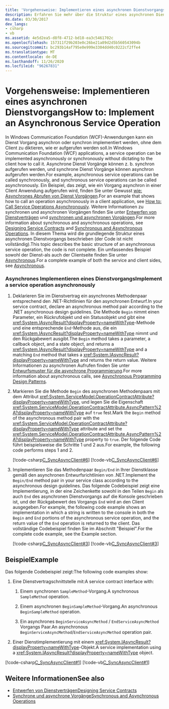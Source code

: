 ```yaml
---
title: 'Vorgehensweise: Implementieren eines asynchronen Dienstvorgangs'
description: Erfahren Sie mehr über die Struktur eines asynchronen Dienst Vorgangs in wfc. Ein Dienst Vorgang kann asynchron oder synchron implementiert werden.
ms.date: 03/30/2017
dev_langs:
- csharp
- vb
ms.assetid: 4e5d2ea5-d8f8-4712-bd18-ea3c5461702c
ms.openlocfilehash: 157311f29b203e0c26be21a89d2d5b560543094b
ms.sourcegitcommit: bc293b14af795e0e999e3304dd40c0222cf2ffe4
ms.translationtype: MT
ms.contentlocale: de-DE
ms.lasthandoff: 11/26/2020
ms.locfileid: "96267831"
---
```

# <a name="how-to-implement-an-asynchronous-service-operation"></a><span data-ttu-id="e5e0d-104">Vorgehensweise: Implementieren eines asynchronen Dienstvorgangs</span><span class="sxs-lookup"><span data-stu-id="e5e0d-104">How to: Implement an Asynchronous Service Operation</span></span>

<span data-ttu-id="e5e0d-105">In Windows Communication Foundation (WCF)-Anwendungen kann ein Dienst Vorgang asynchron oder synchron implementiert werden, ohne dem Client zu diktieren, wie er aufgerufen werden soll.</span><span class="sxs-lookup"><span data-stu-id="e5e0d-105">In Windows Communication Foundation (WCF) applications, a service operation can be implemented asynchronously or synchronously without dictating to the client how to call it.</span></span> <span data-ttu-id="e5e0d-106">Asynchrone Dienst Vorgänge können z. b. synchron aufgerufen werden, und synchrone Dienst Vorgänge können asynchron aufgerufen werden.</span><span class="sxs-lookup"><span data-stu-id="e5e0d-106">For example, asynchronous service operations can be called synchronously, and synchronous service operations can be called asynchronously.</span></span> <span data-ttu-id="e5e0d-107">Ein Beispiel, das zeigt, wie ein Vorgang asynchron in einer Client Anwendung aufgerufen wird, finden Sie unter Gewusst [wie: Asynchrones Abrufen von Dienst Vorgängen](./feature-details/how-to-call-wcf-service-operations-asynchronously.md).</span><span class="sxs-lookup"><span data-stu-id="e5e0d-107">For an example that shows how to call an operation asynchronously in a client application, see [How to: Call Service Operations Asynchronously](./feature-details/how-to-call-wcf-service-operations-asynchronously.md).</span></span> <span data-ttu-id="e5e0d-108">Weitere Informationen zu synchronen und asynchronen Vorgängen finden Sie unter [Entwerfen von Dienstverträgen](designing-service-contracts.md) und [synchronen und asynchronen Vorgängen](synchronous-and-asynchronous-operations.md).</span><span class="sxs-lookup"><span data-stu-id="e5e0d-108">For more information about synchronous and asynchronous operations, see [Designing Service Contracts](designing-service-contracts.md) and [Synchronous and Asynchronous Operations](synchronous-and-asynchronous-operations.md).</span></span> <span data-ttu-id="e5e0d-109">In diesem Thema wird die grundlegende Struktur eines asynchronen Dienstvorgangs beschrieben (der Code ist nicht vollständig).</span><span class="sxs-lookup"><span data-stu-id="e5e0d-109">This topic describes the basic structure of an asynchronous service operation, the code is not complete.</span></span> <span data-ttu-id="e5e0d-110">Ein umfassendes Beispiel sowohl der Dienst-als auch der Clientseite finden Sie unter [Asynchronous](/previous-versions/dotnet/netframework-4.0/ms751505(v=vs.100)).</span><span class="sxs-lookup"><span data-stu-id="e5e0d-110">For a complete example of both the service and client sides, see [Asynchronous](/previous-versions/dotnet/netframework-4.0/ms751505(v=vs.100)).</span></span>  
  
### <a name="implement-a-service-operation-asynchronously"></a><span data-ttu-id="e5e0d-111">Asynchrones Implementieren eines Dienstvorgangs</span><span class="sxs-lookup"><span data-stu-id="e5e0d-111">Implement a service operation asynchronously</span></span>  
  
1. <span data-ttu-id="e5e0d-112">Deklarieren Sie im Dienstvertrag ein asynchrones Methodenpaar entsprechend den .NET-Richtlinien für den asynchronen Entwurf.</span><span class="sxs-lookup"><span data-stu-id="e5e0d-112">In your service contract, declare an asynchronous method pair according to the .NET asynchronous design guidelines.</span></span> <span data-ttu-id="e5e0d-113">Die Methode `Begin` nimmt einen Parameter, ein Rückrufobjekt und ein Statusobjekt und gibt eine <xref:System.IAsyncResult?displayProperty=nameWithType>-Methode und eine entsprechende `End`-Methode aus, die ein <xref:System.IAsyncResult?displayProperty=nameWithType> nimmt und den Rückgabewert ausgibt.</span><span class="sxs-lookup"><span data-stu-id="e5e0d-113">The `Begin` method takes a parameter, a callback object, and a state object, and returns a <xref:System.IAsyncResult?displayProperty=nameWithType> and a matching `End` method that takes a <xref:System.IAsyncResult?displayProperty=nameWithType> and returns the return value.</span></span> <span data-ttu-id="e5e0d-114">Weitere Informationen zu asynchronen Aufrufen finden Sie unter [Entwurfsmuster für die asynchrone Programmierung](../../standard/asynchronous-programming-patterns/event-based-asynchronous-pattern-eap.md).</span><span class="sxs-lookup"><span data-stu-id="e5e0d-114">For more information about asynchronous calls, see [Asynchronous Programming Design Patterns](../../standard/asynchronous-programming-patterns/event-based-asynchronous-pattern-eap.md).</span></span>  
  
2. <span data-ttu-id="e5e0d-115">Markieren Sie die Methode `Begin` des asynchronen Methodenpaars mit dem Attribut <xref:System.ServiceModel.OperationContractAttribute?displayProperty=nameWithType>, und legen Sie die Eigenschaft <xref:System.ServiceModel.OperationContractAttribute.AsyncPattern%2A?displayProperty=nameWithType> auf `true` fest.</span><span class="sxs-lookup"><span data-stu-id="e5e0d-115">Mark the `Begin` method of the asynchronous method pair with the <xref:System.ServiceModel.OperationContractAttribute?displayProperty=nameWithType> attribute and set the <xref:System.ServiceModel.OperationContractAttribute.AsyncPattern%2A?displayProperty=nameWithType> property to `true`.</span></span> <span data-ttu-id="e5e0d-116">Der folgende Code führt beispielsweise die Schritte 1 und 2 aus.</span><span class="sxs-lookup"><span data-stu-id="e5e0d-116">For example, the following code performs steps 1 and 2.</span></span>  
  
     [!code-csharp[C_SyncAsyncClient#6](../../../samples/snippets/csharp/VS_Snippets_CFX/c_syncasyncclient/cs/services.cs#6)]
     [!code-vb[C_SyncAsyncClient#6](../../../samples/snippets/visualbasic/VS_Snippets_CFX/c_syncasyncclient/vb/services.vb#6)]  
  
3. <span data-ttu-id="e5e0d-117">Implementieren Sie das Methodenpaar `Begin/End` in Ihrer Dienstklasse gemäß den asynchronen Entwurfsrichtlinien von .NET.</span><span class="sxs-lookup"><span data-stu-id="e5e0d-117">Implement the `Begin/End` method pair in your service class according to the asynchronous design guidelines.</span></span> <span data-ttu-id="e5e0d-118">Das folgende Codebeispiel zeigt eine Implementierung, in der eine Zeichenkette sowohl in den Teilen `Begin` als auch `End` des asynchronen Dienstvorgangs auf die Konsole geschrieben ist, und der Rückgabewert des Vorgangs `End` wird an den Client ausgegeben.</span><span class="sxs-lookup"><span data-stu-id="e5e0d-118">For example, the following code example shows an implementation in which a string is written to the console in both the `Begin` and `End` portions of the asynchronous service operation, and the return value of the `End` operation is returned to the client.</span></span> <span data-ttu-id="e5e0d-119">Das vollständige Codebeispiel finden Sie im Abschnitt "Beispiel".</span><span class="sxs-lookup"><span data-stu-id="e5e0d-119">For the complete code example, see the Example section.</span></span>  
  
     [!code-csharp[C_SyncAsyncClient#3](../../../samples/snippets/csharp/VS_Snippets_CFX/c_syncasyncclient/cs/services.cs#3)]
     [!code-vb[C_SyncAsyncClient#3](../../../samples/snippets/visualbasic/VS_Snippets_CFX/c_syncasyncclient/vb/services.vb#3)]  
  
## <a name="example"></a><span data-ttu-id="e5e0d-120">Beispiel</span><span class="sxs-lookup"><span data-stu-id="e5e0d-120">Example</span></span>  

 <span data-ttu-id="e5e0d-121">Das folgende Codebeispiel zeigt:</span><span class="sxs-lookup"><span data-stu-id="e5e0d-121">The following code examples show:</span></span>  
  
1. <span data-ttu-id="e5e0d-122">Eine Dienstvertragschnittstelle mit:</span><span class="sxs-lookup"><span data-stu-id="e5e0d-122">A service contract interface with:</span></span>  
  
    1. <span data-ttu-id="e5e0d-123">Einem synchronen `SampleMethod`-Vorgang.</span><span class="sxs-lookup"><span data-stu-id="e5e0d-123">A synchronous `SampleMethod` operation.</span></span>  
  
    2. <span data-ttu-id="e5e0d-124">Einem asynchronen `BeginSampleMethod`-Vorgang.</span><span class="sxs-lookup"><span data-stu-id="e5e0d-124">An asynchronous `BeginSampleMethod` operation.</span></span>  
  
    3. <span data-ttu-id="e5e0d-125">Ein asynchrones `BeginServiceAsyncMethod` / `EndServiceAsyncMethod` Vorgangs Paar.</span><span class="sxs-lookup"><span data-stu-id="e5e0d-125">An asynchronous `BeginServiceAsyncMethod`/`EndServiceAsyncMethod` operation pair.</span></span>  
  
2. <span data-ttu-id="e5e0d-126">Einer Dienstimplementierung mit einem <xref:System.IAsyncResult?displayProperty=nameWithType>-Objekt.</span><span class="sxs-lookup"><span data-stu-id="e5e0d-126">A service implementation using a <xref:System.IAsyncResult?displayProperty=nameWithType> object.</span></span>  
  
 [!code-csharp[C_SyncAsyncClient#1](../../../samples/snippets/csharp/VS_Snippets_CFX/c_syncasyncclient/cs/services.cs#1)]
 [!code-vb[C_SyncAsyncClient#1](../../../samples/snippets/visualbasic/VS_Snippets_CFX/c_syncasyncclient/vb/services.vb#1)]  
  
## <a name="see-also"></a><span data-ttu-id="e5e0d-127">Weitere Informationen</span><span class="sxs-lookup"><span data-stu-id="e5e0d-127">See also</span></span>

- [<span data-ttu-id="e5e0d-128">Entwerfen von Dienstverträgen</span><span class="sxs-lookup"><span data-stu-id="e5e0d-128">Designing Service Contracts</span></span>](designing-service-contracts.md)
- [<span data-ttu-id="e5e0d-129">Synchrone und asynchrone Vorgänge</span><span class="sxs-lookup"><span data-stu-id="e5e0d-129">Synchronous and Asynchronous Operations</span></span>](synchronous-and-asynchronous-operations.md)
